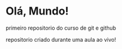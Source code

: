 # Olá, Mundo!
 primeiro repositorio do curso de git e github

repositorio criado durante uma aula ao vivo!